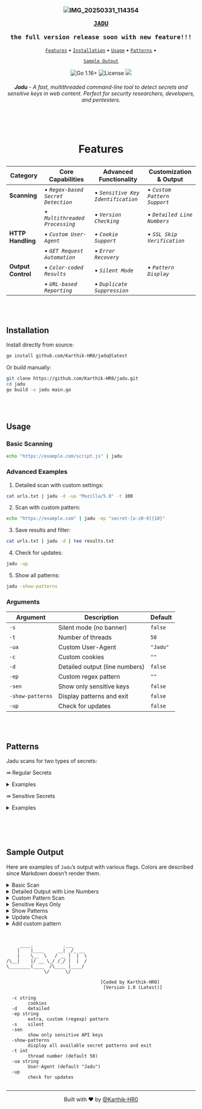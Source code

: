 
<div align="center">

<h3>
  <b>
    
![IMG_20250331_114354](https://github.com/user-attachments/assets/8a186c35-455f-4bdc-89d9-b1c557d3ebb6)

    
  <kbd><a href="https://github.com/Karthik-HR0/jadu">JADU</a></kbd>
    
  <kbd>the full version release soon with new feature!!! </kbd>
  </b>
</h3>

</div>

<div align="center">
  
  <a href="#features">`Features`</a> •
  <a href="#installation">`Installation`</a> •
  <a href="#usage">`Usage`</a> •
  <a href="#patterns">`Patterns`</a> •
  
  <a href="#sample-output">`Sample Output`</a>

</div> 

<p align="center">
  <img src="https://img.shields.io/badge/go-1.16+-blue.svg" alt="Go 1.16+">
  <img src="https://img.shields.io/badge/license-MIT-green.svg" alt="License">
  <a href="https://twitter.com/KarthikHR0"><img src="https://img.shields.io/twitter/follow/KarthikHR0.svg?logo=X"></a>
</p>

<h6 align="center">
  <b>Jadu</b> - A fast, multithreaded command-line tool to detect secrets and sensitive keys in web content. Perfect for security researchers, developers, and pentesters.
</h6>

<br>
<br>

<h1 align="center">
  
  Features

</h1>

<div align="center">
  
| Category             | Core Capabilities                     | Advanced Functionality              | Customization & Output          |
|----------------------|---------------------------------------|-------------------------------------|-------------------------------|
| **Scanning**         | • _`Regex-based Secret Detection`_   | • _`Sensitive Key Identification`_ | • _`Custom Pattern Support`_ |
|                      | • _`Multithreaded Processing`_       | • _`Version Checking`_             | • _`Detailed Line Numbers`_  |
| **HTTP Handling**    | • _`Custom User-Agent`_              | • _`Cookie Support`_               | • _`SSL Skip Verification`_  |
|                      | • _`GET Request Automation`_         | • _`Error Recovery`_               |                              |
| **Output Control**   | • _`Color-coded Results`_            | • _`Silent Mode`_                  | • _`Pattern Display`_        |
|                      | • _`URL-based Reporting`_            | • _`Duplicate Suppression`_        |                              |

</div>

<br>
<br>

## Installation

Install directly from source:

```bash
go install github.com/Karthik-HR0/jadu@latest
```

Or build manually:
```bash
git clone https://github.com/Karthik-HR0/jadu.git
cd jadu
go build -o jadu main.go
```

<br>
<br>

## Usage

### Basic Scanning
```bash
echo "https://example.com/script.js" | jadu
```

### Advanced Examples
1. Detailed scan with custom settings:
```bash
cat urls.txt | jadu -d -ua "Mozilla/5.0" -t 100
```

2. Scan with custom pattern:
```bash
echo "https://example.com" | jadu -ep "secret-[a-z0-9]{10}"
```

3. Save results and filter:
```bash
cat urls.txt | jadu -d | tee results.txt
```

4. Check for updates:
```bash
jadu -up
```

5. Show all patterns:
```bash
jadu -show-patterns
```

<h3>Arguments</h3>

<table>
  <thead>
    <tr>
      <th>Argument</th>
      <th>Description</th>
      <th>Default</th>
    </tr>
  </thead>
  <tbody>
    <tr>
      <td><code>-s</code></td>
      <td>Silent mode (no banner)</td>
      <td><code>false</code></td>
    </tr>
    <tr>
      <td><code>-t</code></td>
      <td>Number of threads</td>
      <td><code>50</code></td>
    </tr>
    <tr>
      <td><code>-ua</code></td>
      <td>Custom User-Agent</td>
      <td><code>"Jadu"</code></td>
    </tr>
    <tr>
      <td><code>-c</code></td>
      <td>Custom cookies</td>
      <td><code>""</code></td>
    </tr>
    <tr>
      <td><code>-d</code></td>
      <td>Detailed output (line numbers)</td>
      <td><code>false</code></td>
    </tr>
    <tr>
      <td><code>-ep</code></td>
      <td>Custom regex pattern</td>
      <td><code>""</code></td>
    </tr>
    <tr>
      <td><code>-sen</code></td>
      <td>Show only sensitive keys</td>
      <td><code>false</code></td>
    </tr>
    <tr>
      <td><code>-show-patterns</code></td>
      <td>Display patterns and exit</td>
      <td><code>false</code></td>
    </tr>
    <tr>
      <td><code>-up</code></td>
      <td>Check for updates</td>
      <td><code>false</code></td>
    </tr>
  </tbody>
</table>

<br>
<br>

## Patterns

Jadu scans for two types of secrets:

⇛ Regular Secrets
<details>
<summary>Examples</summary>

```plaintext
- Basic Auth Credential: Basic [A-Za-z0-9+/]{15}
- Slack Token: xox[p|b|o|a]-[0-9]{12}-[0-9]{12}-[0-9]{12}-[a-z0-9]{32}
```
</details>

⇛ Sensitive Secrets
<details>
<summary>Examples</summary>

```plaintext
- Google API Key: AIza[0-9A-Za-z-_]{35}
- AWS Access Key ID: AKIA[0-9A-Z]{16}
- AWS Secret Access Key: [A-Za-z0-9/+=]{40}
- GitHub Personal Access Token: ghp_[0-9A-Za-z]{36}
```
</details>



<br>
<br>



<br>
<br>

## Sample Output

Here are examples of `Jadu`’s output with various flags. Colors are described since Markdown doesn’t render them.

<details>
<summary>Basic Scan</summary>

Command:
```bash
echo "https://example.com/script.js" | jadu
```

Output:
```
[+] https://example.com/script.js [Slack Token] [xoxb-123456789012-123456789012-123456789012-abcdef1234567890abcdef1234567890] (Green)
[+] https://example.com/script.js [Google API Key] [AIzaSyD_1234567890abcdef1234567890abc] (Red)
```

- Green: Regular secrets.
- Red: Sensitive secrets.
</details>

<details>
<summary>Detailed Output with Line Numbers</summary>

Command:
```bash
echo "https://example.com/script.js" | jadu -d
```

Output:
```
[*] Processing URL: https://example.com/script.js (Yellow)
[+] https://example.com/script.js [Basic Auth Credential] [Basic YWRtaW46cGFzc3dvcmQ=] [Line: 15] (Green)
[+] https://example.com/script.js [AWS Access Key ID] [AKIA1234567890ABCDEF] [Line: 42] (Red)
```

- Yellow: Info message.
- Green/Red: Secrets with line numbers.
</details>

<details>
<summary>Custom Pattern Scan</summary>

Command:
```bash
echo "https://example.com" | jadu -ep "secret-[a-z0-9]{10}"
```

Output:
```
[+] https://example.com [Custom Pattern] [secret-abc123xyz9] (Green)
```

- Custom matches shown as regular secrets.
</details>

<details>
<summary>Sensitive Keys Only</summary>

Command:
```bash
cat urls.txt | jadu -sen
```

Input (`urls.txt`):
```
https://example.com/script.js
https://test.com/config.js
```

Output:
```
[+] https://example.com/script.js [AWS Secret Access Key] [abcd1234/567890efghijklmn+opqrstuvwx==] (Red)
[+] https://test.com/config.js [GitHub Personal Access Token] [ghp_1234567890abcdef1234567890abcdefghijkl] (Red)
```

- Only sensitive secrets displayed.
</details>

<details>
<summary>Show Patterns</summary>

Command:
```bash
jadu -show-patterns
```

Output:
```
Regular Secret Patterns:
╒==============================╤=====================================================================================================╕
│ Name                         │ Pattern                                                                                            │
╞==============================╪=====================================================================================================╡
│ Basic Auth Credential        │ Basic [A-Za-z0-9+/]{15}                                                                           │
├──────────────────────────────┼────────────────────────────────────────────────────────────────────────────────────────────────────┤
│ Slack Token                  │ (xox[p|b|o|a]-[0-9]{12}-[0-9]{12}-[0-9]{12}-[a-z0-9]{32})                                        │
╘==============================╧=====================================================================================================╛

Sensitive Secret Patterns:
╒==============================╤=====================================================================================================╕
│ Name                         │ Pattern                                                                                            │
╞==============================╪=====================================================================================================╡
│ Google API Key               │ AIza[0-9A-Za-z-_]{35}                                                                             │
├──────────────────────────────┼────────────────────────────────────────────────────────────────────────────────────────────────────┤
│ AWS Access Key ID            │ AKIA[0-9A-Z]{16}                                                                                  │
├──────────────────────────────┼────────────────────────────────────────────────────────────────────────────────────────────────────┤
│ AWS Secret Access Key        │ [A-Za-z0-9/+=]{40}                                                                                │
├──────────────────────────────┼────────────────────────────────────────────────────────────────────────────────────────────────────┤
│ GitHub Personal Access Token │ ghp_[0-9A-Za-z]{36}                                                                               │
╘==============================╧=====================================================================================================╛
```

- Full pattern list in tables.
</details>

<details>
<summary>Update Check</summary>

Command:
```bash
jadu -up
```

Output (if up-to-date):
```
[+] Version 1.0 is the latest version (Green)
```

Output (if outdated):
```
[-] Version 1.0 is outdated. Latest version is 1.1 (Red)
```

Output (if check fails):
```
[-] Could not check version: unknown (error checking version) (Yellow)
```

- Version status feedback.
</details>






<details>
<summary>Add custom pattern</summary>




#### Custom Patterns
To permanently add secret or sensitive patterns, modify the secretsPatterns or sensitivePatterns arrays in the source code (main.go) and rebuild the tool.

Steps:
1. Edit the Source Code:
   - Open main.go in a text editor.
   - Locate the secretsPatterns (for regular secrets) or sensitivePatterns (for sensitive secrets) array.
   - Add your pattern using the SecretPattern struct: {Pattern: regexp.MustCompile("<regex-pattern>"), Label: "<label>"}.

2. Syntax for Adding a Pattern:
      {Pattern: regexp.MustCompile("<regex-pattern>"), Label: "<label>"},
   
   - <regex-pattern>: A valid Go regex string (e.g., mysecret-[a-zA-Z0-9]{8}).
   - <label>: A descriptive name (e.g., "My Secret Key").

3. Examples:
   - Add to Regular Secrets:
   - ```
          var secretsPatterns = []SecretPattern{
         // Existing patterns...
         {Pattern: regexp.MustCompile(`mysecret-[a-zA-Z0-9]{8}`), Label: "My Secret Key"},
     }
     ```
     
     - Output will appear in green.

   - Add to Sensitive Secrets:
   - ```
          var sensitivePatterns = []SecretPattern{
         // Existing patterns...
         {Pattern: regexp.MustCompile(`mysensitive-[0-9]{12}`), Label: "My Sensitive Token"},
     }

     ```
     - Output will appear in red.

4. Rebuild the Tool:
5. ```
      go build -o jadu main.go
   

</details>

```


     ____.           .___     
    |    |____     __| _/_ __ 
    |    \__  \   / __ |  |  \
/\__|    |/ __ \_/ /_/ |  |  /
\________(____  /\____ |____/ 
              \/      \/      

                                   [Coded by Karthik-HR0]
                                    [Version 1.0 (Latest)]

  -c string
        cookies
  -d    detailed
  -ep string
        extra, custom (regexp) pattern
  -s    silent
  -sen
        show only sensitive API keys
  -show-patterns
        display all available secret patterns and exit
  -t int
        thread number (default 50)
  -ua string
        User-Agent (default "Jadu")
  -up
        check for updates
                               

```

---

<p align="center">
Built with ❤️ by <a href="https://github.com/Karthik-HR0">@Karthik-HR0</a>
</p>
